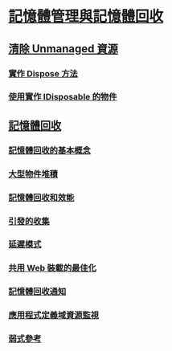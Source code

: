 # [記憶體管理與記憶體回收](memory-management-and-gc.md)
## [清除 Unmanaged 資源](unmanaged.md)
### [實作 Dispose 方法](implementing-dispose.md)
### [使用實作 IDisposable 的物件](using-objects.md)
## [記憶體回收](index.md)
### [記憶體回收的基本概念](fundamentals.md)
### [大型物件堆積](large-object-heap.md)
### [記憶體回收和效能](performance.md)
### [引發的收集](induced.md)
### [延遲模式](latency.md)
### [共用 Web 裝載的最佳化](optimization-for-shared-web-hosting.md)
### [記憶體回收通知](notifications.md)
### [應用程式定義域資源監視](app-domain-resource-monitoring.md)
### [弱式參考](weak-references.md)
